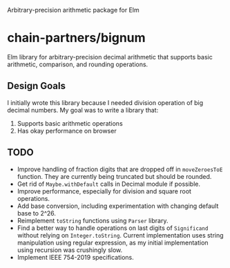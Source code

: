 Arbitrary-precision arithmetic package for Elm

# chain-partners/bignum

Elm library for arbitrary-precision decimal arithmetic that supports basic arithmetic, comparison, and rounding operations.

## Design Goals

I initially wrote this library because I needed division operation of big decimal numbers. My goal was to write a library that:

1. Supports basic arithmetic operations
2. Has okay performance on browser

## TODO

* Improve handling of fraction digits that are dropped off in `moveZeroesToE` function. They are currently being truncated but should be rounded.
* Get rid of `Maybe.withDefault` calls in Decimal module if possible.
* Improve performance, especially for division and square root operations.
* Add base conversion, including experimentation with changing default base to 2^26.
* Reimplement `toString` functions using `Parser` library.
* Find a better way to handle operations on last digits of `Significand` without relying on `Integer.toString`. Current implementation uses string manipulation using regular expression, as my initial implementation using recursion was crushingly slow. 
* Implement IEEE 754-2019 specifications.
